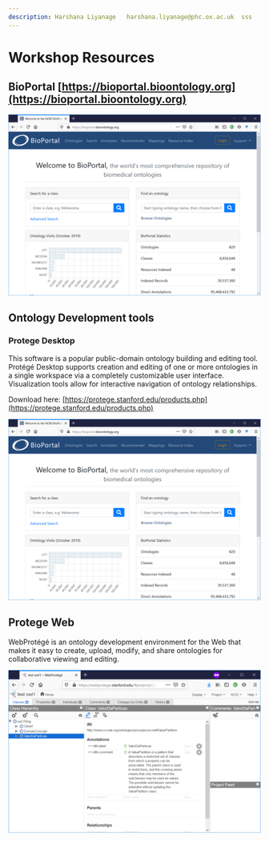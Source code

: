 ```yaml
---
description: Harshana Liyanage   harshana.liyanage@phc.ox.ac.uk  sss
---
```


# Workshop Resources

## BioPortal  [https://bioportal.bioontology.org](https://bioportal.bioontology.org) 

![BioPortal Ontology Respository \( https://bioportal.bioontology.org/\)](.gitbook/assets/image%20%282%29.png)

## Ontology Development tools

### Protege Desktop 

This software is a popular public-domain ontology building and editing tool. Protégé Desktop supports creation and editing of one or more ontologies in a single workspace via a completely customizable user interface. Visualization tools allow for interactive navigation of ontology relationships.

Download here: [https://protege.stanford.edu/products.php](https://protege.stanford.edu/products.php) 



![](.gitbook/assets/image%20%281%29.png)

## Protege Web

WebProtégé is an ontology development environment for the Web that makes it easy to create, upload, modify, and share ontologies for collaborative viewing and editing.

![WebProtege](.gitbook/assets/image%20%2810%29.png)



